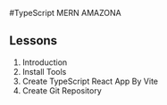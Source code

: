 #TypeScript MERN AMAZONA

## Lessons

1. Introduction
2. Install Tools
3. Create TypeScript React App By Vite
4. Create Git Repository

